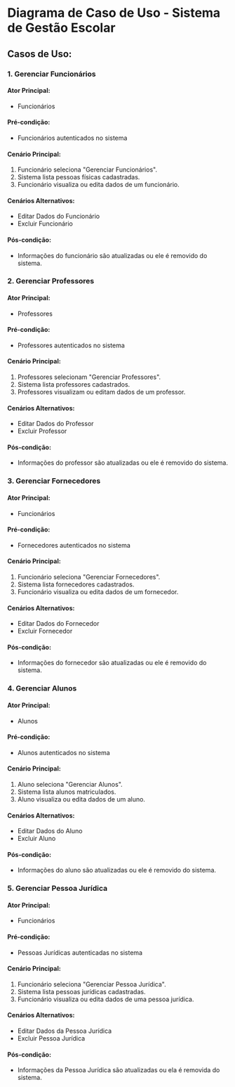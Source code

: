 # Diagrama de Caso de Uso - Sistema de Gestão Escolar

## Casos de Uso:

### 1. Gerenciar Funcionários

#### Ator Principal:
- Funcionários

#### Pré-condição:
- Funcionários autenticados no sistema

#### Cenário Principal:
1. Funcionário seleciona "Gerenciar Funcionários".
2. Sistema lista pessoas físicas cadastradas.
3. Funcionário visualiza ou edita dados de um funcionário.

#### Cenários Alternativos:
- Editar Dados do Funcionário
- Excluir Funcionário

#### Pós-condição:
- Informações do funcionário são atualizadas ou ele é removido do sistema.

### 2. Gerenciar Professores

#### Ator Principal:
- Professores

#### Pré-condição:
- Professores autenticados no sistema

#### Cenário Principal:
1. Professores selecionam "Gerenciar Professores".
2. Sistema lista professores cadastrados.
3. Professores visualizam ou editam dados de um professor.

#### Cenários Alternativos:
- Editar Dados do Professor
- Excluir Professor

#### Pós-condição:
- Informações do professor são atualizadas ou ele é removido do sistema.

### 3. Gerenciar Fornecedores

#### Ator Principal:
- Funcionários

#### Pré-condição:
- Fornecedores autenticados no sistema

#### Cenário Principal:
1. Funcionário seleciona "Gerenciar Fornecedores".
2. Sistema lista fornecedores cadastrados.
3. Funcionário visualiza ou edita dados de um fornecedor.

#### Cenários Alternativos:
- Editar Dados do Fornecedor
- Excluir Fornecedor

#### Pós-condição:
- Informações do fornecedor são atualizadas ou ele é removido do sistema.

### 4. Gerenciar Alunos

#### Ator Principal:
- Alunos

#### Pré-condição:
- Alunos autenticados no sistema

#### Cenário Principal:
1. Aluno seleciona "Gerenciar Alunos".
2. Sistema lista alunos matriculados.
3. Aluno visualiza ou edita dados de um aluno.

#### Cenários Alternativos:
- Editar Dados do Aluno
- Excluir Aluno

#### Pós-condição:
- Informações do aluno são atualizadas ou ele é removido do sistema.

### 5. Gerenciar Pessoa Jurídica

#### Ator Principal:
- Funcionários

#### Pré-condição:
- Pessoas Jurídicas autenticadas no sistema

#### Cenário Principal:
1. Funcionário seleciona "Gerenciar Pessoa Jurídica".
2. Sistema lista pessoas jurídicas cadastradas.
3. Funcionário visualiza ou edita dados de uma pessoa jurídica.

#### Cenários Alternativos:
- Editar Dados da Pessoa Jurídica
- Excluir Pessoa Jurídica

#### Pós-condição:
- Informações da Pessoa Jurídica são atualizadas ou ela é removida do sistema.

